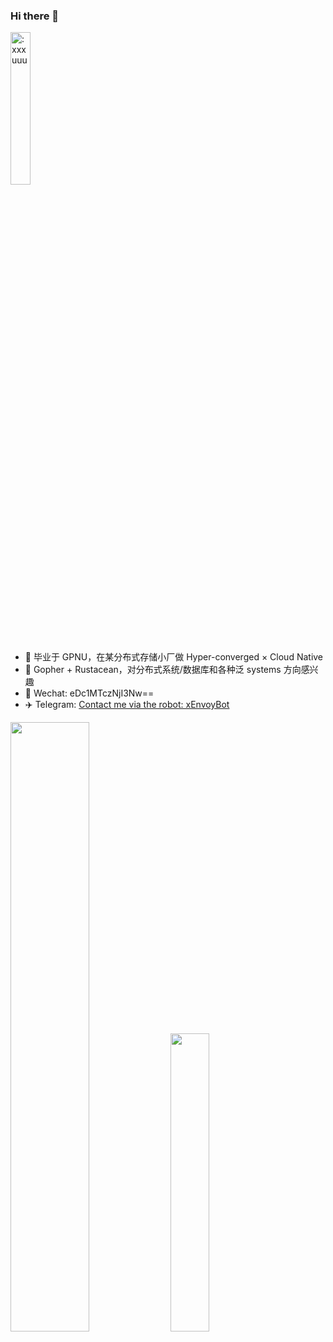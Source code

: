 ### Hi there 👋


<img src="https://count.getloli.com/get/@:xxxuuu" alt=":xxxuuu" width="25%" />

- 🔭 毕业于 GPNU，在某分布式存储小厂做 Hyper-converged × Cloud Native
- 🎈 Gopher + Rustacean，对分布式系统/数据库和各种泛 systems 方向感兴趣
- 💬 Wechat: eDc1MTczNjI3Nw==
- ✈️ Telegram: [Contact me via the robot: xEnvoyBot](https://t.me/xEnvoyBot)


<p>
  <img src="https://github-readme-stats-liart-theta.vercel.app/api?username=xxxuuu&count_private=true&show_icons=true&include_all_commits=true&hide_title=true" width="50%"/>
  <img src="https://github-readme-stats-liart-theta.vercel.app/api/top-langs/?username=xxxuuu&layout=compact&hide=html,less,css" width="35%" />
</p>
